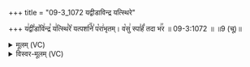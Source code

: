 +++
title = "09-3_1072 यद्वीडाविन्द्र यत्स्थिरे"

+++
य꣢द्वी꣣डा꣡वि꣢न्द्र꣣ य꣢त्स्थि꣣रे꣡ यत्पर्शा꣢꣯ने꣣ प꣡रा꣢भृतम्। व꣡सु꣢ स्पा꣣र्हं꣡ तदा भ꣢꣯र ॥ 09-3:1072 ॥ ॥9 (चू)॥

<details><summary>मूलम् (VC)</summary>

य꣢द्वी꣣डा꣡वि꣢न्द्र꣣ य꣢त्स्थि꣣रे꣡ यत्पर्शा꣢꣯ने꣣ प꣡रा꣢भृतम् । व꣡सु꣢ स्पा꣢र्हं꣡ तदा भ꣢꣯र ॥१०७२॥
</details>

<details><summary>विस्वर-मूलम् (VC)</summary>

यद्वीडाविन्द्र यत्स्थिरे यत्पर्शाने पराभृतम् । वसु स्पार्हं तदा भर ॥१०७२॥
</details>